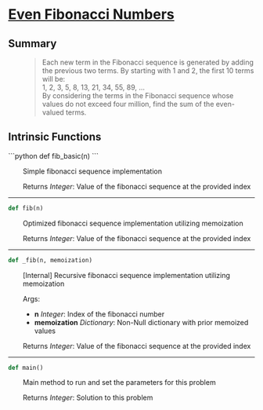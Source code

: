 <h1><a href="https://projecteuler.net/problem=2">Even Fibonacci Numbers</a></h1>

<h2>Summary</h2>

<div markdown="1" style="margin-left: 30px;">

> Each new term in the Fibonacci sequence is generated by adding the previous two terms. By starting with 1 and 2, the first 10 terms will be:  
> 1, 2, 3, 5, 8, 13, 21, 34, 55, 89, ...  
> By considering the terms in the Fibonacci sequence whose values do not exceed four million, find the sum of the even-valued terms.

</div>





<h2>Intrinsic Functions</h2>
```python
def fib_basic(n)
```

<div markdown="1" style="margin-left: 30px;">

Simple fibonacci sequence implementation


Returns *Integer*: Value of the fibonacci sequence at the provided index

</div>

------

```python
def fib(n)
```

<div markdown="1" style="margin-left: 30px;">

Optimized fibonacci sequence implementation utilizing memoization


Returns *Integer*: Value of the fibonacci sequence at the provided index

</div>

------

```python
def _fib(n, memoization)
```

<div markdown="1" style="margin-left: 30px;">

[Internal] Recursive fibonacci sequence implementation utilizing memoization

Args:

* **n** *Integer*: Index of the fibonacci number
* **memoization** *Dictionary*: Non-Null dictionary with prior memoized values

Returns *Integer*: Value of the fibonacci sequence at the provided index

</div>

------

```python
def main()
```

<div markdown="1" style="margin-left: 30px;">

Main method to run and set the parameters for this problem


Returns *Integer*: Solution to this problem

</div>
